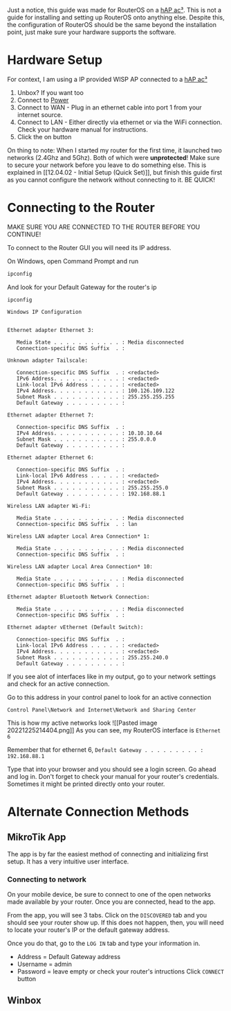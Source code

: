 Just a notice, this guide was made for RouterOS on a [hAP ac³](https://mikrotik.com/product/hap_ac3). This is not a guide for installing and setting up RouterOS onto anything else. Despite this, the configuration of RouterOS should be the same beyond the installation point, just make sure your hardware supports the software.

# Hardware Setup
For context, I am using a IP provided WISP AP connected to a [hAP ac³](https://mikrotik.com/product/hap_ac3)

1) Unbox? If you want too
2) Connect to [Power](https://chainsaw-man.fandom.com/wiki/Power)
3) Connect to WAN - Plug in an ethernet cable into port 1 from your internet source.
4) Connect to LAN - Either directly via ethernet or via the WiFi connection. Check your hardware manual for instructions.
5) Click the on button

On thing to note: When I started my router for the first time, it launched two networks (2.4Ghz and 5Ghz). Both of which were **unprotected**! Make sure to secure your network before you leave to do something else. This is explained in [[12.04.02 - Initial Setup (Quick Set)]], but finish this guide first as you cannot configure the network without connecting to it. BE QUICK!
# Connecting to the Router
MAKE SURE YOU ARE CONNECTED TO THE ROUTER BEFORE YOU CONTINUE!

To connect to the Router GUI you will need its IP address.

On Windows, open Command Prompt and run
```bash
ipconfig
```

And look for your Default Gateway for the router's ip

```
ipconfig

Windows IP Configuration


Ethernet adapter Ethernet 3:

   Media State . . . . . . . . . . . : Media disconnected
   Connection-specific DNS Suffix  . :

Unknown adapter Tailscale:

   Connection-specific DNS Suffix  . : <redacted>
   IPv6 Address. . . . . . . . . . . : <redacted>
   Link-local IPv6 Address . . . . . : <redacted>
   IPv4 Address. . . . . . . . . . . : 100.126.109.122
   Subnet Mask . . . . . . . . . . . : 255.255.255.255
   Default Gateway . . . . . . . . . :

Ethernet adapter Ethernet 7:

   Connection-specific DNS Suffix  . :
   IPv4 Address. . . . . . . . . . . : 10.10.10.64
   Subnet Mask . . . . . . . . . . . : 255.0.0.0
   Default Gateway . . . . . . . . . :

Ethernet adapter Ethernet 6:

   Connection-specific DNS Suffix  . :
   Link-local IPv6 Address . . . . . : <redacted>
   IPv4 Address. . . . . . . . . . . : <redacted>
   Subnet Mask . . . . . . . . . . . : 255.255.255.0
   Default Gateway . . . . . . . . . : 192.168.88.1

Wireless LAN adapter Wi-Fi:

   Media State . . . . . . . . . . . : Media disconnected
   Connection-specific DNS Suffix  . : lan

Wireless LAN adapter Local Area Connection* 1:

   Media State . . . . . . . . . . . : Media disconnected
   Connection-specific DNS Suffix  . :

Wireless LAN adapter Local Area Connection* 10:

   Media State . . . . . . . . . . . : Media disconnected
   Connection-specific DNS Suffix  . :

Ethernet adapter Bluetooth Network Connection:

   Media State . . . . . . . . . . . : Media disconnected
   Connection-specific DNS Suffix  . :

Ethernet adapter vEthernet (Default Switch):

   Connection-specific DNS Suffix  . :
   Link-local IPv6 Address . . . . . : <redacted>
   IPv4 Address. . . . . . . . . . . : <redacted>
   Subnet Mask . . . . . . . . . . . : 255.255.240.0
   Default Gateway . . . . . . . . . :
```

If you see alot of interfaces like in my output, go to your network settings and check for an active connection.

Go to this address in your control panel to look for an active connection
```
Control Panel\Network and Internet\Network and Sharing Center
```

This is how my active networks look
![[Pasted image 20221225214404.png]]
As you can see, my RouterOS interface is `Ethernet 6`

Remember that for ethernet 6, 
`Default Gateway . . . . . . . . . : 192.168.88.1`

Type that into your browser and you should see a login screen.
Go ahead and log in.
Don't forget to check your manual for your router's credentials. Sometimes it might be printed directly onto your router.

# Alternate Connection Methods
## MikroTik App
The app is by far the easiest method of connecting and initializing first setup. It has a very intuitive user interface.

### Connecting to network
On your mobile device, be sure to connect to one of the open networks made available by your router. Once you are connected, head to the app.

From the app, you will see 3 tabs. Click on the `DISCOVERED` tab and you should see your router show up. If this does not happen, then, you will need to locate your router's IP or the default gateway address.

Once you do that, go to the `LOG IN` tab and type your information in.
* Address = Default Gateway address
* Username = admin
* Password = leave empty or check your router's intructions
Click `CONNECT` button
## Winbox